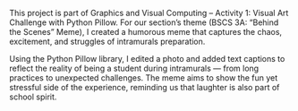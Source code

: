 This project is part of Graphics and Visual Computing – Activity 1: Visual Art Challenge with Python Pillow. For our section’s theme (BSCS 3A: “Behind the Scenes” Meme), I created a humorous meme that captures the chaos, excitement, and struggles of intramurals preparation.

Using the Python Pillow library, I edited a photo and added text captions to reflect the reality of being a student during intramurals — from long practices to unexpected challenges. The meme aims to show the fun yet stressful side of the experience, reminding us that laughter is also part of school spirit.
